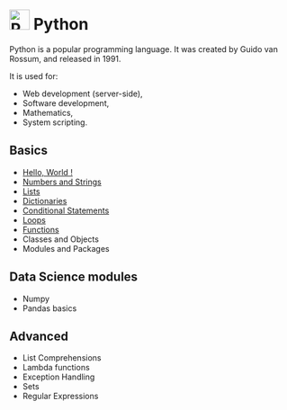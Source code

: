 
# <a href="https://www.python.org/" target="_blank" rel="noreferrer"><img src="https://raw.githubusercontent.com/danielcranney/readme-generator/main/public/icons/skills/python-colored.svg" width="36" height="36" alt="Python" /></a>  Python

Python is a popular programming language. It was created by Guido van Rossum, and released in 1991.

It is used for:
 - Web development (server-side),
 - Software development,
 - Mathematics,
 - System scripting.


## Basics

- <a href="./Basics/Hello_world.py">Hello, World !</a>
- <a href="./Basics/Numbers and Strings/">Numbers and Strings</a>
- <a href="./Basics/lists/">Lists</a>
- <a href="./Basics/Dictionaries/">Dictionaries</a>
- <a href="./Basics/Conditional_Statements/">Conditional Statements</a>
- <a href="./Basics/Loops/">Loops</a>
- <a href="./Basics/functions/">Functions</a>
- Classes and Objects
- Modules and Packages

## Data Science modules
- Numpy
- Pandas basics

## Advanced
- List Comprehensions
- Lambda functions
- Exception Handling
- Sets
- Regular Expressions

